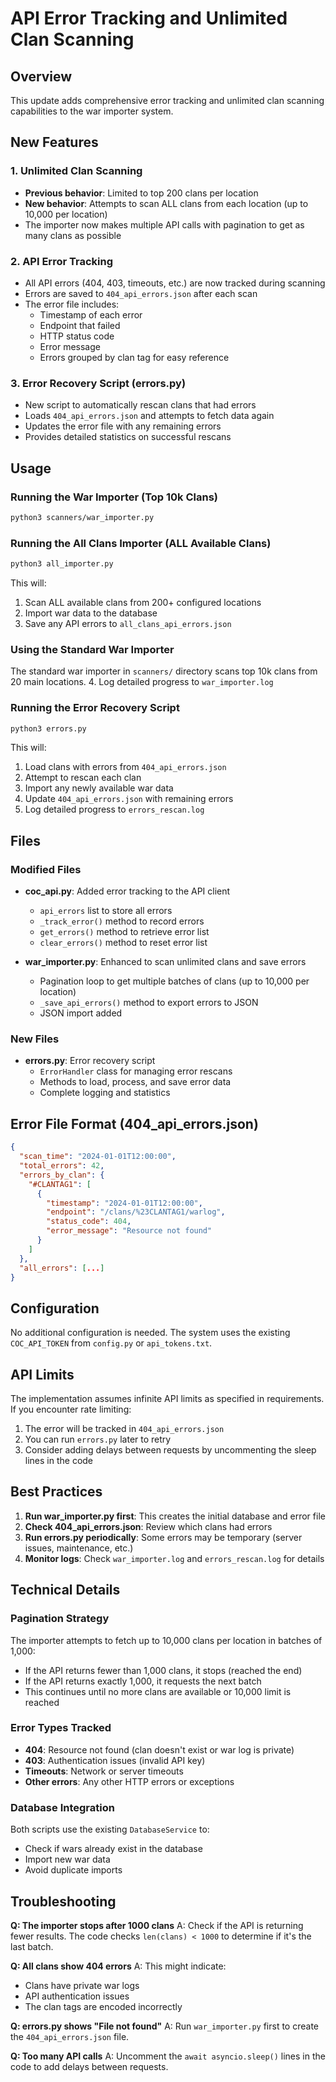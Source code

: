 # API Error Tracking and Unlimited Clan Scanning

## Overview

This update adds comprehensive error tracking and unlimited clan scanning capabilities to the war importer system.

## New Features

### 1. Unlimited Clan Scanning
- **Previous behavior**: Limited to top 200 clans per location
- **New behavior**: Attempts to scan ALL clans from each location (up to 10,000 per location)
- The importer now makes multiple API calls with pagination to get as many clans as possible

### 2. API Error Tracking
- All API errors (404, 403, timeouts, etc.) are now tracked during scanning
- Errors are saved to `404_api_errors.json` after each scan
- The error file includes:
  - Timestamp of each error
  - Endpoint that failed
  - HTTP status code
  - Error message
  - Errors grouped by clan tag for easy reference

### 3. Error Recovery Script (errors.py)
- New script to automatically rescan clans that had errors
- Loads `404_api_errors.json` and attempts to fetch data again
- Updates the error file with any remaining errors
- Provides detailed statistics on successful rescans

## Usage

### Running the War Importer (Top 10k Clans)
```bash
python3 scanners/war_importer.py
```

### Running the All Clans Importer (ALL Available Clans)
```bash
python3 all_importer.py
```

This will:
1. Scan ALL available clans from 200+ configured locations
2. Import war data to the database
3. Save any API errors to `all_clans_api_errors.json`

### Using the Standard War Importer
The standard war importer in `scanners/` directory scans top 10k clans from 20 main locations.
4. Log detailed progress to `war_importer.log`

### Running the Error Recovery Script
```bash
python3 errors.py
```

This will:
1. Load clans with errors from `404_api_errors.json`
2. Attempt to rescan each clan
3. Import any newly available war data
4. Update `404_api_errors.json` with remaining errors
5. Log detailed progress to `errors_rescan.log`

## Files

### Modified Files
- **coc_api.py**: Added error tracking to the API client
  - `api_errors` list to store all errors
  - `_track_error()` method to record errors
  - `get_errors()` method to retrieve error list
  - `clear_errors()` method to reset error list
  
- **war_importer.py**: Enhanced to scan unlimited clans and save errors
  - Pagination loop to get multiple batches of clans (up to 10,000 per location)
  - `_save_api_errors()` method to export errors to JSON
  - JSON import added

### New Files
- **errors.py**: Error recovery script
  - `ErrorHandler` class for managing error rescans
  - Methods to load, process, and save error data
  - Complete logging and statistics

## Error File Format (404_api_errors.json)

```json
{
  "scan_time": "2024-01-01T12:00:00",
  "total_errors": 42,
  "errors_by_clan": {
    "#CLANTAG1": [
      {
        "timestamp": "2024-01-01T12:00:00",
        "endpoint": "/clans/%23CLANTAG1/warlog",
        "status_code": 404,
        "error_message": "Resource not found"
      }
    ]
  },
  "all_errors": [...]
}
```

## Configuration

No additional configuration is needed. The system uses the existing `COC_API_TOKEN` from `config.py` or `api_tokens.txt`.

## API Limits

The implementation assumes infinite API limits as specified in requirements. If you encounter rate limiting:
1. The error will be tracked in `404_api_errors.json`
2. You can run `errors.py` later to retry
3. Consider adding delays between requests by uncommenting the sleep lines in the code

## Best Practices

1. **Run war_importer.py first**: This creates the initial database and error file
2. **Check 404_api_errors.json**: Review which clans had errors
3. **Run errors.py periodically**: Some errors may be temporary (server issues, maintenance, etc.)
4. **Monitor logs**: Check `war_importer.log` and `errors_rescan.log` for details

## Technical Details

### Pagination Strategy
The importer attempts to fetch up to 10,000 clans per location in batches of 1,000:
- If the API returns fewer than 1,000 clans, it stops (reached the end)
- If the API returns exactly 1,000, it requests the next batch
- This continues until no more clans are available or 10,000 limit is reached

### Error Types Tracked
- **404**: Resource not found (clan doesn't exist or war log is private)
- **403**: Authentication issues (invalid API key)
- **Timeouts**: Network or server timeouts
- **Other errors**: Any other HTTP errors or exceptions

### Database Integration
Both scripts use the existing `DatabaseService` to:
- Check if wars already exist in the database
- Import new war data
- Avoid duplicate imports

## Troubleshooting

**Q: The importer stops after 1000 clans**
A: Check if the API is returning fewer results. The code checks `len(clans) < 1000` to determine if it's the last batch.

**Q: All clans show 404 errors**
A: This might indicate:
- Clans have private war logs
- API authentication issues
- The clan tags are encoded incorrectly

**Q: errors.py shows "File not found"**
A: Run `war_importer.py` first to create the `404_api_errors.json` file.

**Q: Too many API calls**
A: Uncomment the `await asyncio.sleep()` lines in the code to add delays between requests.
